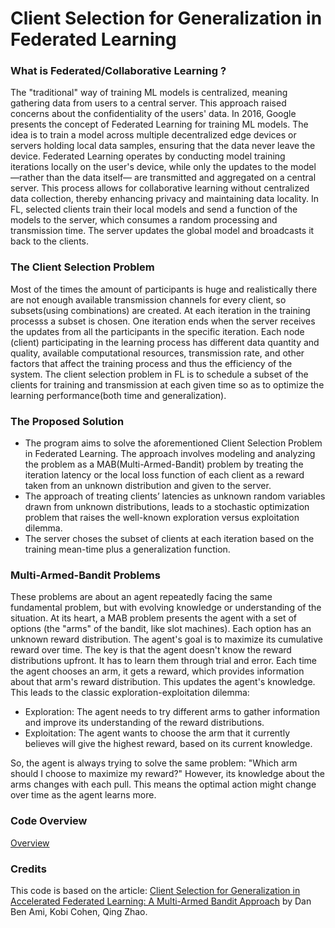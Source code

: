 # Client Selection for Generalization in Federated Learning

### What is Federated/Collaborative Learning ?
The "traditional" way of training ML models is centralized, meaning gathering data from users to a central server. This approach raised concerns about the confidentiality of the users' data. In 2016, Google presents the concept of Federated Learning for training ML models. The idea is to train a model across multiple decentralized edge devices or servers holding local data samples, ensuring that the data never leave the device. 
Federated Learning operates by conducting model training iterations locally on the user's device, while only the updates to the model —rather than the data itself— are transmitted and aggregated on a central server. This process allows for collaborative learning without centralized data collection, thereby enhancing privacy and maintaining data locality. In FL, selected clients train their local models and send a function of the models to the server, which consumes a random processing and transmission time. The server updates the global model and broadcasts it back to the clients.

### The Client Selection Problem
Most of the times the amount of participants is huge and realistically there are not enough available transmission channels for every client, so subsets(using combinations) are created. At each iteration in the training processs a subset is chosen. One iteration ends when the server receives the updates from all the participants in the specific iteration. Each node (client) participating in the learning process has different data quantity and quality, available computational resources, transmission rate, and other factors that affect the training process and thus the efficiency of the system. The client selection problem in FL is to schedule a subset of the clients for training and transmission at each given time so as to optimize the learning performance(both time and generalization).

### The Proposed Solution
- The program aims to solve the aforementioned Client Selection Problem in Federated Learning. The approach involves modeling and analyzing the problem as a MAB(Multi-Armed-Bandit) problem by treating the iteration latency or the local loss function of each client as a reward taken from an unknown distribution and given to the server.
- The approach of treating clients’ latencies as unknown random variables drawn from unknown distributions, leads to a stochastic optimization problem that raises the well-known exploration versus exploitation dilemma.
- The server choses the subset of clients at each iteration based on the training mean-time plus a generalization function.

### Multi-Armed-Bandit Problems
These problems are about an agent repeatedly facing the same fundamental problem, but with evolving knowledge or understanding of the situation. At its heart, a MAB problem presents the agent with a set of options (the "arms" of the bandit, like slot machines). Each option has an unknown reward distribution. The agent's goal is to maximize its cumulative reward over time. The key is that the agent doesn't know the reward distributions upfront. It has to learn them through trial and error. Each time the agent chooses an arm, it gets a reward, which provides information about that arm's reward distribution. This updates the agent's knowledge. This leads to the classic exploration-exploitation dilemma:
- Exploration: The agent needs to try different arms to gather information and improve its understanding of the reward distributions.
- Exploitation: The agent wants to choose the arm that it currently believes will give the  highest reward, based on its current knowledge.

So, the agent is always trying to solve the same problem: "Which arm should I choose to maximize my reward?" However, its knowledge about the arms changes with each pull. This means the optimal action might change over time as the agent learns more.

### Code Overview
[Overview](https://github.com/IrineosMagou/FederatedLearning/blob/main/Overview.md)
### Credits
This code is based on the article: [Client Selection for Generalization in
Accelerated Federated Learning:
A Multi-Armed Bandit Approach](https://arxiv.org/pdf/2303.10373v1) by Dan Ben Ami, Kobi Cohen, Qing Zhao.

 
 




